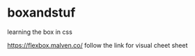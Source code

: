 # boxandstuf
learning the box in css

https://flexbox.malven.co/
follow the link for visual cheet sheet
